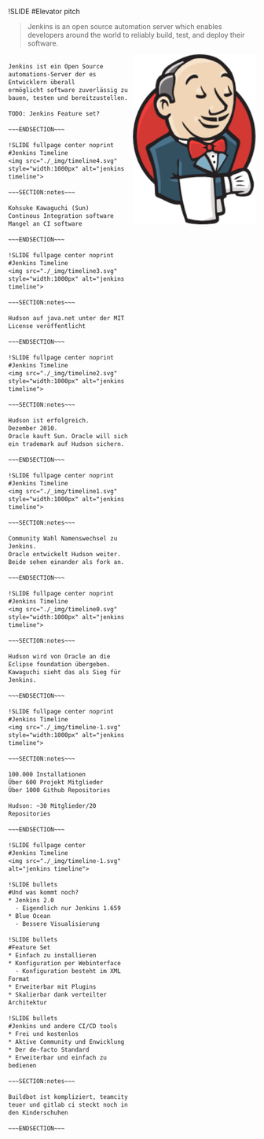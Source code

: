 !SLIDE
#Elevator pitch
> Jenkins is an open source automation server which enables developers around
> the world to reliably build, test, and deploy their software.

<center><img src="./_img/jenkins.png" style="width:250px" alt="jenkins" align="right"/></center>

~~~SECTION:notes~~~

Jenkins ist ein Open Source automations-Server der es Entwicklern überall
ermöglicht software zuverlässig zu bauen, testen und bereitzustellen.

TODO: Jenkins Feature set?

~~~ENDSECTION~~~

!SLIDE fullpage center noprint
#Jenkins Timeline
<img src="./_img/timeline4.svg" style="width:1000px" alt="jenkins timeline">

~~~SECTION:notes~~~

Kohsuke Kawaguchi (Sun)  
Continous Integration software
Mangel an CI software 

~~~ENDSECTION~~~

!SLIDE fullpage center noprint
#Jenkins Timeline
<img src="./_img/timeline3.svg" style="width:1000px" alt="jenkins timeline">

~~~SECTION:notes~~~

Hudson auf java.net unter der MIT License veröffentlicht

~~~ENDSECTION~~~

!SLIDE fullpage center noprint
#Jenkins Timeline
<img src="./_img/timeline2.svg" style="width:1000px" alt="jenkins timeline">

~~~SECTION:notes~~~

Hudson ist erfolgreich.  
Dezember 2010.  
Oracle kauft Sun. Oracle will sich ein trademark auf Hudson sichern.  

~~~ENDSECTION~~~

!SLIDE fullpage center noprint
#Jenkins Timeline
<img src="./_img/timeline1.svg" style="width:1000px" alt="jenkins timeline">

~~~SECTION:notes~~~

Community Wahl Namenswechsel zu Jenkins.  
Oracle entwickelt Hudson weiter.  
Beide sehen einander als fork an.

~~~ENDSECTION~~~

!SLIDE fullpage center noprint
#Jenkins Timeline
<img src="./_img/timeline0.svg" style="width:1000px" alt="jenkins timeline">

~~~SECTION:notes~~~

Hudson wird von Oracle an die Eclipse foundation übergeben.  
Kawaguchi sieht das als Sieg für Jenkins.

~~~ENDSECTION~~~

!SLIDE fullpage center noprint
#Jenkins Timeline
<img src="./_img/timeline-1.svg" style="width:1000px" alt="jenkins timeline">

~~~SECTION:notes~~~

100.000 Installationen  
Über 600 Projekt Mitglieder  
Über 1000 Github Repositories  

Hudson: ~30 Mitglieder/20 Repositories

~~~ENDSECTION~~~

!SLIDE fullpage center
#Jenkins Timeline
<img src="./_img/timeline-1.svg" alt="jenkins timeline">

!SLIDE bullets
#Und was kommt noch?
* Jenkins 2.0
  - Eigendlich nur Jenkins 1.659
* Blue Ocean
  - Bessere Visualisierung

!SLIDE bullets
#Feature Set
* Einfach zu installieren
* Konfiguration per Webinterface
  - Konfiguration besteht im XML Format
* Erweiterbar mit Plugins
* Skalierbar dank verteilter Architektur

!SLIDE bullets
#Jenkins und andere CI/CD tools
* Frei und kostenlos
* Aktive Community und Enwicklung
* Der de-facto Standard
* Erweiterbar und einfach zu bedienen

~~~SECTION:notes~~~

Buildbot ist kompliziert, teamcity teuer und gitlab ci steckt noch in den Kinderschuhen

~~~ENDSECTION~~~

